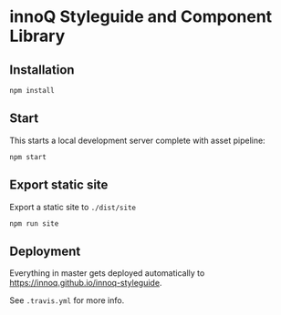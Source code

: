 # innoQ Styleguide and Component Library

## Installation

    npm install

## Start

This starts a local development server complete with asset pipeline:

    npm start

## Export static site

Export a static site to `./dist/site`

    npm run site

## Deployment

Everything in master gets deployed automatically to
https://innoq.github.io/innoq-styleguide.

See `.travis.yml` for more info.

